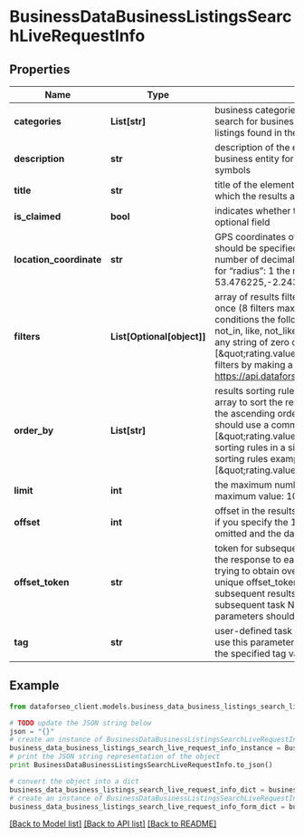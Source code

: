 # BusinessDataBusinessListingsSearchLiveRequestInfo


## Properties

Name | Type | Description | Notes
------------ | ------------- | ------------- | -------------
**categories** | **List[str]** | business categories optional field the categories you specify are used to search for business listings; if you don’t use this field, we will return business listings found in the specified location; you can specify up to 10 categories | [optional] 
**description** | **str** | description of the element in SERP optional field the description of the business entity for which the results are collected; can contain up to 200 symbols | [optional] 
**title** | **str** | title of the element in SERP optional field the name of the business entity for which the results are collected; can contain up to 200 symbols | [optional] 
**is_claimed** | **bool** | indicates whether the business is verified by its owner on Google Maps optional field | [optional] 
**location_coordinate** | **str** | GPS coordinates of a location optional field location_coordinate parameter should be specified in the “latitude,longitude,radius” format the maximum number of decimal digits for “latitude” and “longitude”: 7 the minimum value for “radius”: 1 the maximum value for “radius”: 100000 example: 53.476225,-2.243572,200 | [optional] 
**filters** | **List[Optional[object]]** | array of results filtering parameters optional field you can add several filters at once (8 filters maximum) you should set a logical operator and, or between the conditions the following operators are supported: regex, &lt;, &lt;&#x3D;, &gt;, &gt;&#x3D;, &#x3D;, &lt;&gt;, in, not_in, like, not_like you can use the % operator with like and not_like to match any string of zero or more characters example: [\&quot;rating.value\&quot;,\&quot;&gt;\&quot;,3] you can receive the list of available filters by making a separate request to https://api.dataforseo.com/v3/business_data/business_listings/available_filters | [optional] 
**order_by** | **List[str]** | results sorting rules optional field you can use the same values as in the filters array to sort the results possible sorting types: asc – results will be sorted in the ascending order desc – results will be sorted in the descending order you should use a comma to set up a sorting parameter example: [\&quot;rating.value,desc\&quot;]note that you can set no more than three sorting rules in a single request you should use a comma to separate several sorting rules example: [\&quot;rating.value,desc\&quot;,\&quot;rating.votes_count,desc\&quot;] | [optional] 
**limit** | **int** | the maximum number of returned businesses optional field default value: 100 maximum value: 1000 | [optional] 
**offset** | **int** | offset in the results array of returned businesses optional field default value: 0 if you specify the 10 value, the first ten entities in the results array will be omitted and the data will be provided for the successive entities | [optional] 
**offset_token** | **str** | token for subsequent requests optional field provided in the identical filed of the response to each request; use this parameter to avoid timeouts while trying to obtain over 100,000 results in a single request; by specifying the unique offset_token value from the response array, you will get the subsequent results of the initial task; offset_token values are unique for each subsequent task Note: if the offset_token is specified in the request, all other parameters should be identical to the previous request | [optional] 
**tag** | **str** | user-defined task identifier optional field the character limit is 255 you can use this parameter to identify the task and match it with the result you will find the specified tag value in the data object of the response | [optional] 

## Example

```python
from dataforseo_client.models.business_data_business_listings_search_live_request_info import BusinessDataBusinessListingsSearchLiveRequestInfo

# TODO update the JSON string below
json = "{}"
# create an instance of BusinessDataBusinessListingsSearchLiveRequestInfo from a JSON string
business_data_business_listings_search_live_request_info_instance = BusinessDataBusinessListingsSearchLiveRequestInfo.from_json(json)
# print the JSON string representation of the object
print BusinessDataBusinessListingsSearchLiveRequestInfo.to_json()

# convert the object into a dict
business_data_business_listings_search_live_request_info_dict = business_data_business_listings_search_live_request_info_instance.to_dict()
# create an instance of BusinessDataBusinessListingsSearchLiveRequestInfo from a dict
business_data_business_listings_search_live_request_info_form_dict = business_data_business_listings_search_live_request_info.from_dict(business_data_business_listings_search_live_request_info_dict)
```
[[Back to Model list]](../README.md#documentation-for-models) [[Back to API list]](../README.md#documentation-for-api-endpoints) [[Back to README]](../README.md)


